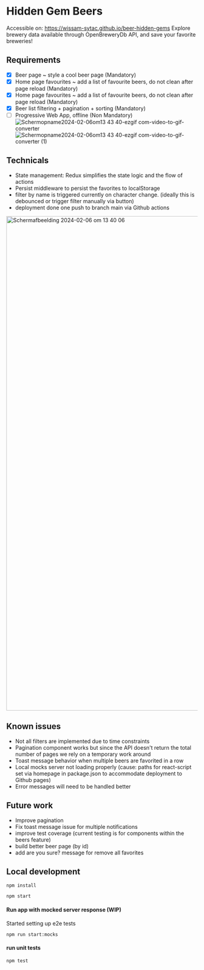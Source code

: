 # Hidden Gem Beers
Accessible on: https://wissam-sytac.github.io/beer-hidden-gems
Explore brewery data available through OpenBreweryDb API, and save your favorite breweries!

## Requirements
- [x] Beer page ~ style a cool beer page (Mandatory)
- [x] Home page favourites ~ add a list of favourite beers, do not clean after page reload  (Mandatory)
- [x] Home page favourites ~ add a list of favourite beers, do not clean after page reload  (Mandatory)
- [x] Beer list filtering + pagination + sorting (Mandatory)
- [ ] Progressive Web App, offline (Non Mandatory)
![Schermopname2024-02-06om13 43 40-ezgif com-video-to-gif-converter](https://github.com/wissam-sytac/beer-hidden-gems/assets/42930136/70a00a4f-420a-47a2-acb3-733b1765b486)
![Schermopname2024-02-06om13 43 40-ezgif com-video-to-gif-converter (1)](https://github.com/wissam-sytac/beer-hidden-gems/assets/42930136/e4f46399-d790-4980-9556-fb3969f05d35)

## Technicals
- State management: Redux simplifies the state logic and the flow of actions
- Persist middleware to persist the favorites to localStorage
- filter by name is triggered currently on character change. (ideally this is debounced or trigger filter manually via button)
- deployment done one push to branch main via Github actions

<img width="1300" alt="Scherm­afbeelding 2024-02-06 om 13 40 06" src="https://github.com/wissam-sytac/beer-hidden-gems/assets/42930136/95520c0e-5943-4073-96ed-701a27560026">

## Known issues
- Not all filters are implemented due to time constraints
- Pagination component works but since the API doesn't return the total number of pages we rely on a temporary work around
- Toast message behavior when multiple beers are favorited in a row
- Local mocks server not loading properly (cause: paths for react-script set via homepage in package.json to accommodate deployment to Github pages)
- Error messages will need to be handled better

## Future work
- Improve pagination
- Fix toast message issue for multiple notifications
- improve test coverage (current testing is for components within the beers feature)
- build better beer page (by id)
- add are you sure? message for remove all favorites

## Local development

```
npm install
```

```
npm start
```

#### Run app with mocked server response (WIP)
Started setting up e2e tests
```
npm run start:mocks
```

#### run unit tests
```
npm test
```
